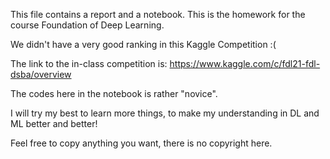 This file contains a report and a notebook. This is the homework for the course Foundation of Deep Learning.

We didn't have a very good ranking in this Kaggle Competition :(

The link to the in-class competition is: https://www.kaggle.com/c/fdl21-fdl-dsba/overview

The codes here in the notebook is rather "novice".

I will try my best to learn more things, to make my understanding in DL and ML better and better!

Feel free to copy anything you want, there is no copyright here.
